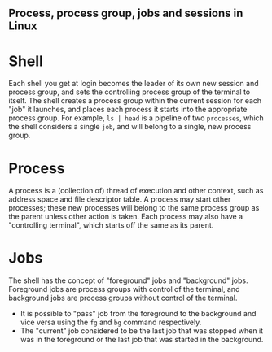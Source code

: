 ## Process, process group, jobs and sessions in Linux

# Shell
Each shell you get at login becomes the leader of its own new session and process group, and sets the controlling process group of the terminal to itself.
The shell creates a process group within the current session for each "job" it launches, and places each process it starts into the appropriate process group.
For example, `ls | head` is a pipeline of two `processes`, which the shell considers a single `job`, and will belong to a single, new process group.

# Process
A process is a (collection of) thread of execution and other context, such as address space and file descriptor table. A process may start other processes; these new processes will belong to the same process group as the parent unless other action is taken. Each process may also have a "controlling terminal", which starts off the same as its parent.

# Jobs
The shell has the concept of "foreground" jobs and "background" jobs. Foreground jobs are process groups with control of the terminal, and background jobs are process groups without control of the terminal.
- It is possible to "pass" job from the foreground to the background and vice versa using the `fg` and `bg` command respectively.
- The "current" job considered to be the last job that was stopped when it was in the foreground or the last job that was started in the background.